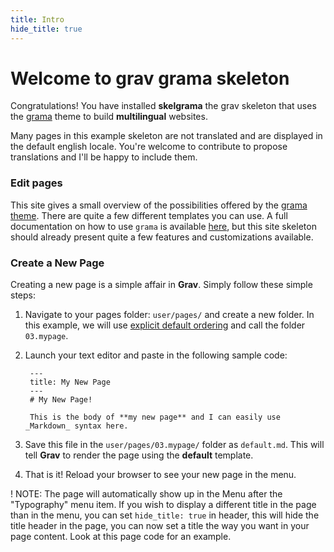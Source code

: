 ```yaml
---
title: Intro
hide_title: true
---
```


# Welcome to grav grama skeleton

Congratulations! You have installed **skelgrama** the grav skeleton that uses the [grama](https://framagit.org/squeak/grama) theme to build **multilingual** websites.

Many pages in this example skeleton are not translated and are displayed in the default english locale. You're welcome to contribute to propose translations and I'll be happy to include them.


### Edit pages

This site gives a small overview of the possibilities offered by the [grama theme](https://framagit.org/squeak/grama). There are quite a few different templates you can use.
A full documentation on how to use `grama` is available [here](https://framagit.org/squeak/grama/-/blob/master/README.md), but this site skeleton should already present quite a few features and customizations available.


### Create a New Page

Creating a new page is a simple affair in **Grav**.  Simply follow these simple steps:

1. Navigate to your pages folder: `user/pages/` and create a new folder.  In this example, we will use [explicit default ordering](http://learn.getgrav.org/content/content-pages) and call the folder `03.mypage`.
2. Launch your text editor and paste in the following sample code:

        ---
        title: My New Page
        ---
        # My New Page!

        This is the body of **my new page** and I can easily use _Markdown_ syntax here.

3. Save this file in the `user/pages/03.mypage/` folder as `default.md`. This will tell **Grav** to render the page using the **default** template.
4. That is it! Reload your browser to see your new page in the menu.

! NOTE: The page will automatically show up in the Menu after the "Typography" menu item. If you wish to display a different title in the page than in the menu, you can set `hide_title: true` in header, this will hide the title header in the page, you can now set a title the way you want in your page content. Look at this page code for an example.
